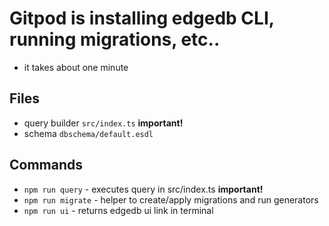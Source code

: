 # Gitpod is installing edgedb CLI, running migrations, etc..
- it takes about one minute

## Files
- query builder `src/index.ts` **important!**
- schema `dbschema/default.esdl`

## Commands
- `npm run query` - executes query in src/index.ts **important!**
- `npm run migrate` - helper to create/apply migrations and run generators
- `npm run ui` - returns edgedb ui link in terminal



